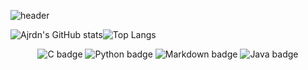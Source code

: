 ![header](https://capsule-render.vercel.app/api?type=waving&color=2fe2fa&height=300&section=header&text=Welcome%20To%20My%20GitHub!&fontSize=70&animation=twinkling&fontColor=ffffff&fontAlignY=43)

![Ajrdn's GitHub stats](https://github-readme-stats.vercel.app/api?username=Ajrdn&show_icons=true&theme=radical)![Top Langs](https://github-readme-stats.vercel.app/api/top-langs/?username=Ajrdn&layout=compact&theme=monokai)

<div align="center">
  
  ![C badge](https://img.shields.io/badge/C-cbffbe?style=flat&logo=C&logoColor=f5f103)
  ![Python badge](https://img.shields.io/badge/Python-fbffaf?style=flat&logo=Python&logoColor=51a2ff)
  ![Markdown badge](https://img.shields.io/badge/Markdown-ffffff?style=flat&logo=Markdown&logoColor=000000)
  ![Java badge](https://img.shields.io/badge/Java-7780ff?style=flat&logo=Java&logoColor=ff0e0e)
<div>
